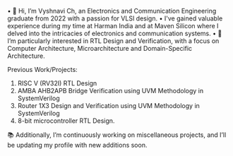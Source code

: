 •	👋 Hi, I’m Vyshnavi Ch, an Electronics and Communication Engineering graduate from 2022 with a passion for VLSI design.
•	I've gained valuable experience during my time at Harman India and at Maven Silicon where I delved into the intricacies of electronics and communication systems.
•	👀 I’m particularly interested in RTL Design and Verification, with a focus on Computer Architecture, Microarchitecture and Domain-Specific Architecture.

Previous Work/Projects:
1.	RISC V (RV32I) RTL Design
2.	AMBA AHB2APB Bridge Verification using UVM Methodology in SystemVerilog
3.	Router 1X3 Design and Verification using UVM Methodology in SystemVerilog
4.	8-bit microcontroller RTL Design.

📚 Additionally, I’m continuously working on miscellaneous projects, and I’ll be updating my profile with new additions soon.

<!--
**VyshnaviChilukamukku/VyshnaviChilukamukku** is a ✨ _special_ ✨ repository because its `README.md` (this file) appears on your GitHub profile.

Here are some ideas to get you started:

- 🔭 I’m currently working on ...
- 🌱 I’m currently learning ...
- 👯 I’m looking to collaborate on ...
- 🤔 I’m looking for help with ...
- 💬 Ask me about ...
- 📫 How to reach me: ...
- 😄 Pronouns: ...
- ⚡ Fun fact: ...
-->
